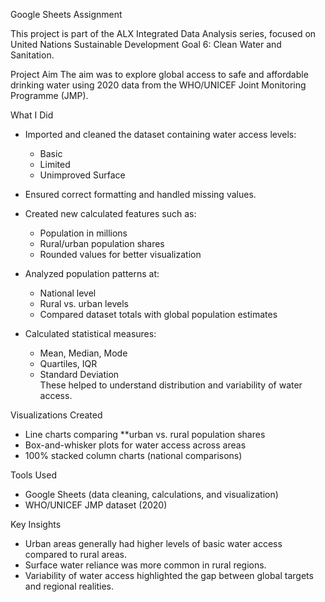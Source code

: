 Google Sheets Assignment

This project is part of the ALX Integrated Data Analysis series, focused on United Nations Sustainable Development Goal 6: Clean Water and Sanitation.

Project Aim
The aim was to explore global access to safe and affordable drinking water using 2020 data from the WHO/UNICEF Joint Monitoring Programme (JMP).

 What I Did
- Imported and cleaned the dataset containing water access levels:
  - Basic
  - Limited
  - Unimproved Surface  

- Ensured correct formatting and handled missing values.  

- Created new calculated features such as:
  - Population in millions
  - Rural/urban population shares
  - Rounded values for better visualization  

- Analyzed population patterns at:
  - National level
  - Rural vs. urban levels  
  - Compared dataset totals with global population estimates  

- Calculated statistical measures:
  - Mean, Median, Mode
  - Quartiles, IQR
  - Standard Deviation  
  These helped to understand distribution and variability of water access.  

Visualizations Created
-  Line charts comparing **urban vs. rural population shares  
-  Box-and-whisker plots for water access across areas  
-  100% stacked column charts (national comparisons)  


Tools Used
- Google Sheets (data cleaning, calculations, and visualization)  
- WHO/UNICEF JMP dataset (2020) 


Key Insights
- Urban areas generally had higher levels of basic water access compared to rural areas.  
- Surface water reliance was more common in rural regions.  
- Variability of water access highlighted the gap between global targets and regional realities.  
